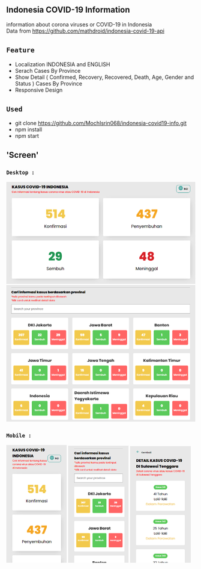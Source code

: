 ## Indonesia COVID-19 Information

information about corona viruses or COVID-19 in Indonesia<br/>
Data from https://github.com/mathdroid/indonesia-covid-19-api

## `Feature`
- Localization INDONESIA and ENGLISH
- Serach Cases By Province
- Show Detail ( Confirmed, Recovery, Recovered, Death, Age, Gender and Status ) Cases By Province
- Responsive Design

## `Used`
- git clone https://github.com/MochIsrin068/indonesia-covid19-info.git
- npm install
- npm start
  
## 'Screen'
### `Desktop : `
<img src="screen/desktop.png"><br/>
<img src="screen/desktop_prov.png">

### `Mobile : `
<img src="screen/mobile_home.png" width="32%">
<img src="screen/mobile_home_prov.png"  width="32%">
<img src="screen/mobile_detail.png"  width="32%">